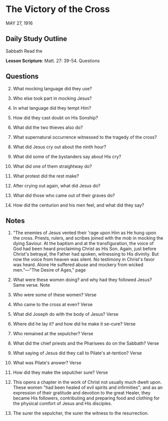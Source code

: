 # The Victory of the Cross
MAY 27, 1916

## Daily Study Outline

Sabbath Read the

**Lesson Scripture**: Matt. 27: 39-54. Questions

## Questions

2. What mocking language did they use? 

3. Who else took part in mocking Jesus? 

4. In what language did they tempt Him? 

5. How did they cast doubt on His Sonship? 

6. What did the two thieves also do? 

7. What supernatural occurrence witnessed to the tragedy of the cross? 

8. What did Jesus cry out about the ninth hour? 

9. What did some of the bystanders say about His cry? 

10. What did one of them straightway do? 

11. What protest did the rest make? 

12. After crying out again, what did Jesus do? 

16. What did those who came out of their graves do? 

17. How did the centurion and his men feel, and what did they say? 

## Notes

1. "The enemies of Jesus vented their 'rage upon Him as He hung upon the cross. Priests, rulers, and scribes joined with the mob in mocking the dying Saviour. At the baptism and at the transfiguration, the voice of God had been heard proclaiming Christ as His Son. Again, just before Christ's betrayal, the Father had spoken, witnessing to His divinity. But now the voice from heaven was silent. No testimony in Christ's favor was heard. Alone He suffered abuse and mockery from wicked men."—"The Desire of Ages," page

2. What were these women doing? and why had they followed Jesus? Same verse. Note

3. Who were some of these women? Verse

4. Who came to the cross at even? Verse

7. What did Joseph do with the body of Jesus? Verse

8. Where did he lay it? and how did he make it se-cure? Verse

9. Who remained at the sepulcher? Verse

10. What did the chief priests and the Pharisees do on the Sabbath? Verse

11. What saying of Jesus did they call to Pilate's at-tention? Verse

14. What was Pilate's answer? Verse

15. How did they make the sepulcher sure? Verse

3. This opens a chapter in the work of Christ not usually much dwelt upon. These women "had been healed of evil spirits and infirmities"; and as an expression of their gratitude and devotion to the great Healer, they became His followers, contributing and preparing food and clothing for the physical comfort of Jesus and His disciples.

5. The surer the sepulcher, the surer the witness to the resurrection.
